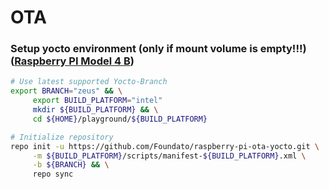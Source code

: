 # OTA

### Setup yocto environment (only if mount volume is empty!!!) ([Raspberry PI Model 4 B](https://hub.mender.io/t/raspberry-pi-4-model-b/889))

```bash
# Use latest supported Yocto-Branch
export BRANCH="zeus" && \
     export BUILD_PLATFORM="intel"
     mkdir ${BUILD_PLATFORM} && \
     cd ${HOME}/playground/${BUILD_PLATFORM}

# Initialize repository
repo init -u https://github.com/Foundato/raspberry-pi-ota-yocto.git \
     -m ${BUILD_PLATFORM}/scripts/manifest-${BUILD_PLATFORM}.xml \
     -b ${BRANCH} && \
     repo sync
```
